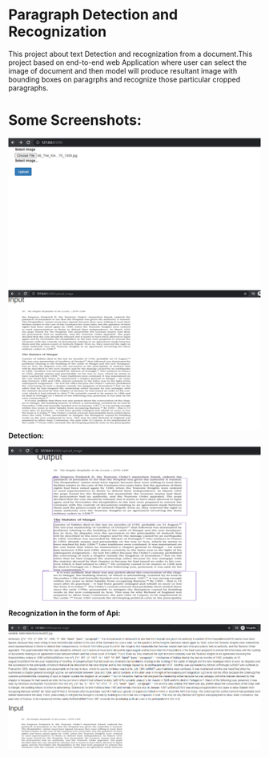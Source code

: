 # Paragraph Detection and Recognization

This project about text Detection and recognization from a document.This project based on end-to-end web Application where user can select the image of document and then model will produce resultant
image with bounding boxes on paragrphs and recognize those particular cropped paragraphs.

# Some Screenshots:
![alt text](static/d.PNG)
![alt text](static/b.PNG)
**Detection:**

![alt text](static/c.PNG)
**Recognization in the form of Api:**

![alt text](static/a.PNG)
